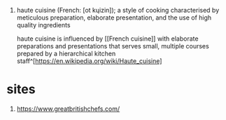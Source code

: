 1. haute cuisine (French: [ot kɥizin]); a style of cooking characterised by meticulous preparation, elaborate presentation, and the use of high quality ingredients
   
   haute cuisine is influenced by [[French cuisine]] with elaborate preparations and presentations that serves small, multiple courses prepared by a hierarchical kitchen staff^[https://en.wikipedia.org/wiki/Haute_cuisine]

# sites
1. https://www.greatbritishchefs.com/